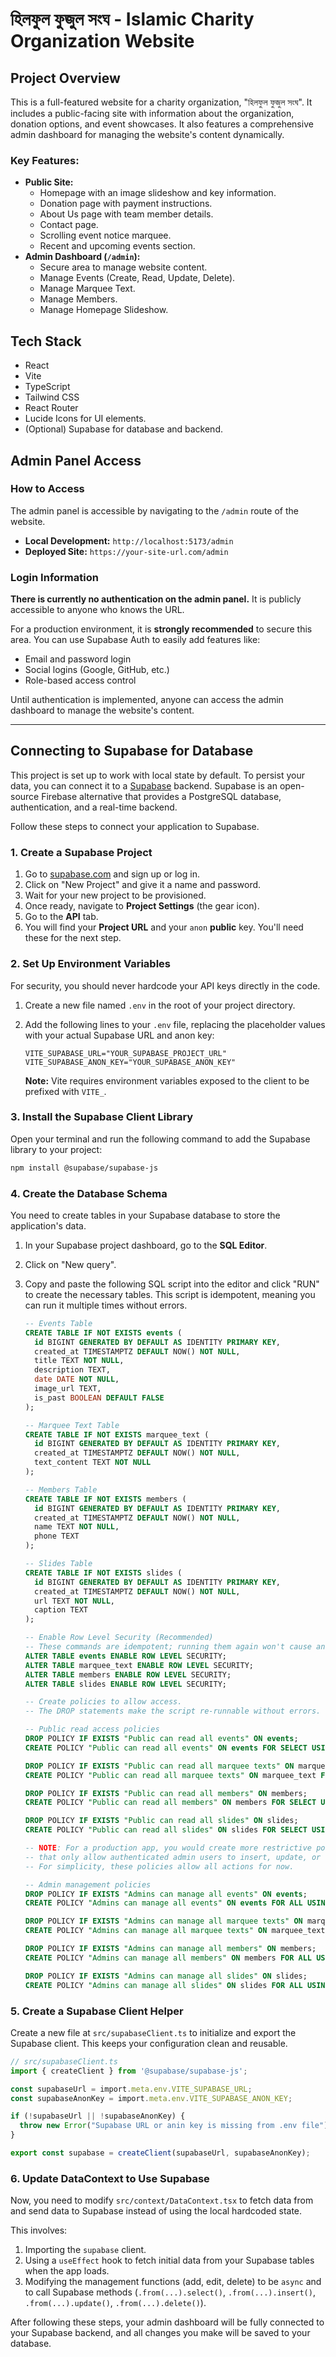 # হিলফুল ফুজুল সংঘ - Islamic Charity Organization Website


## Project Overview

This is a full-featured website for a charity organization, "হিলফুল ফুজুল সংঘ". It includes a public-facing site with information about the organization, donation options, and event showcases. It also features a comprehensive admin dashboard for managing the website's content dynamically.

### Key Features:

*   **Public Site:**
    *   Homepage with an image slideshow and key information.
    *   Donation page with payment instructions.
    *   About Us page with team member details.
    *   Contact page.
    *   Scrolling event notice marquee.
    *   Recent and upcoming events section.
*   **Admin Dashboard (`/admin`):**
    *   Secure area to manage website content.
    *   Manage Events (Create, Read, Update, Delete).
    *   Manage Marquee Text.
    *   Manage Members.
    *   Manage Homepage Slideshow.

## Tech Stack

*   React
*   Vite
*   TypeScript
*   Tailwind CSS
*   React Router
*   Lucide Icons for UI elements.
*   (Optional) Supabase for database and backend.

## Admin Panel Access

### How to Access
The admin panel is accessible by navigating to the `/admin` route of the website.
- **Local Development:** `http://localhost:5173/admin`
- **Deployed Site:** `https://your-site-url.com/admin`

### Login Information
**There is currently no authentication on the admin panel.** It is publicly accessible to anyone who knows the URL.

For a production environment, it is **strongly recommended** to secure this area. You can use Supabase Auth to easily add features like:
- Email and password login
- Social logins (Google, GitHub, etc.)
- Role-based access control

Until authentication is implemented, anyone can access the admin dashboard to manage the website's content.

---

## Connecting to Supabase for Database

This project is set up to work with local state by default. To persist your data, you can connect it to a [Supabase](https://supabase.com/) backend. Supabase is an open-source Firebase alternative that provides a PostgreSQL database, authentication, and a real-time backend.

Follow these steps to connect your application to Supabase.

### 1. Create a Supabase Project

1.  Go to [supabase.com](https://supabase.com/) and sign up or log in.
2.  Click on "New Project" and give it a name and password.
3.  Wait for your new project to be provisioned.
4.  Once ready, navigate to **Project Settings** (the gear icon).
5.  Go to the **API** tab.
6.  You will find your **Project URL** and your `anon` **public** key. You'll need these for the next step.

### 2. Set Up Environment Variables

For security, you should never hardcode your API keys directly in the code.

1.  Create a new file named `.env` in the root of your project directory.
2.  Add the following lines to your `.env` file, replacing the placeholder values with your actual Supabase URL and anon key:

    ```env
    VITE_SUPABASE_URL="YOUR_SUPABASE_PROJECT_URL"
    VITE_SUPABASE_ANON_KEY="YOUR_SUPABASE_ANON_KEY"
    ```

    **Note:** Vite requires environment variables exposed to the client to be prefixed with `VITE_`.

### 3. Install the Supabase Client Library

Open your terminal and run the following command to add the Supabase library to your project:

```bash
npm install @supabase/supabase-js
```

### 4. Create the Database Schema

You need to create tables in your Supabase database to store the application's data.

1.  In your Supabase project dashboard, go to the **SQL Editor**.
2.  Click on "New query".
3.  Copy and paste the following SQL script into the editor and click "RUN" to create the necessary tables. This script is idempotent, meaning you can run it multiple times without errors.

    ```sql
    -- Events Table
    CREATE TABLE IF NOT EXISTS events (
      id BIGINT GENERATED BY DEFAULT AS IDENTITY PRIMARY KEY,
      created_at TIMESTAMPTZ DEFAULT NOW() NOT NULL,
      title TEXT NOT NULL,
      description TEXT,
      date DATE NOT NULL,
      image_url TEXT,
      is_past BOOLEAN DEFAULT FALSE
    );

    -- Marquee Text Table
    CREATE TABLE IF NOT EXISTS marquee_text (
      id BIGINT GENERATED BY DEFAULT AS IDENTITY PRIMARY KEY,
      created_at TIMESTAMPTZ DEFAULT NOW() NOT NULL,
      text_content TEXT NOT NULL
    );

    -- Members Table
    CREATE TABLE IF NOT EXISTS members (
      id BIGINT GENERATED BY DEFAULT AS IDENTITY PRIMARY KEY,
      created_at TIMESTAMPTZ DEFAULT NOW() NOT NULL,
      name TEXT NOT NULL,
      phone TEXT
    );

    -- Slides Table
    CREATE TABLE IF NOT EXISTS slides (
      id BIGINT GENERATED BY DEFAULT AS IDENTITY PRIMARY KEY,
      created_at TIMESTAMPTZ DEFAULT NOW() NOT NULL,
      url TEXT NOT NULL,
      caption TEXT
    );

    -- Enable Row Level Security (Recommended)
    -- These commands are idempotent; running them again won't cause an error.
    ALTER TABLE events ENABLE ROW LEVEL SECURITY;
    ALTER TABLE marquee_text ENABLE ROW LEVEL SECURITY;
    ALTER TABLE members ENABLE ROW LEVEL SECURITY;
    ALTER TABLE slides ENABLE ROW LEVEL SECURITY;

    -- Create policies to allow access.
    -- The DROP statements make the script re-runnable without errors.
    
    -- Public read access policies
    DROP POLICY IF EXISTS "Public can read all events" ON events;
    CREATE POLICY "Public can read all events" ON events FOR SELECT USING (true);

    DROP POLICY IF EXISTS "Public can read all marquee texts" ON marquee_text;
    CREATE POLICY "Public can read all marquee texts" ON marquee_text FOR SELECT USING (true);

    DROP POLICY IF EXISTS "Public can read all members" ON members;
    CREATE POLICY "Public can read all members" ON members FOR SELECT USING (true);

    DROP POLICY IF EXISTS "Public can read all slides" ON slides;
    CREATE POLICY "Public can read all slides" ON slides FOR SELECT USING (true);

    -- NOTE: For a production app, you would create more restrictive policies
    -- that only allow authenticated admin users to insert, update, or delete.
    -- For simplicity, these policies allow all actions for now.
    
    -- Admin management policies
    DROP POLICY IF EXISTS "Admins can manage all events" ON events;
    CREATE POLICY "Admins can manage all events" ON events FOR ALL USING (true);

    DROP POLICY IF EXISTS "Admins can manage all marquee texts" ON marquee_text;
    CREATE POLICY "Admins can manage all marquee texts" ON marquee_text FOR ALL USING (true);

    DROP POLICY IF EXISTS "Admins can manage all members" ON members;
    CREATE POLICY "Admins can manage all members" ON members FOR ALL USING (true);

    DROP POLICY IF EXISTS "Admins can manage all slides" ON slides;
    CREATE POLICY "Admins can manage all slides" ON slides FOR ALL USING (true);
    ```

### 5. Create a Supabase Client Helper

Create a new file at `src/supabaseClient.ts` to initialize and export the Supabase client. This keeps your configuration clean and reusable.

```typescript
// src/supabaseClient.ts
import { createClient } from '@supabase/supabase-js';

const supabaseUrl = import.meta.env.VITE_SUPABASE_URL;
const supabaseAnonKey = import.meta.env.VITE_SUPABASE_ANON_KEY;

if (!supabaseUrl || !supabaseAnonKey) {
  throw new Error("Supabase URL or anin key is missing from .env file");
}

export const supabase = createClient(supabaseUrl, supabaseAnonKey);
```

### 6. Update DataContext to Use Supabase

Now, you need to modify `src/context/DataContext.tsx` to fetch data from and send data to Supabase instead of using the local hardcoded state.

This involves:
1.  Importing the `supabase` client.
2.  Using a `useEffect` hook to fetch initial data from your Supabase tables when the app loads.
3.  Modifying the management functions (add, edit, delete) to be `async` and to call Supabase methods (`.from(...).select()`, `.from(...).insert()`, `.from(...).update()`, `.from(...).delete()`).

After following these steps, your admin dashboard will be fully connected to your Supabase backend, and all changes you make will be saved to your database.